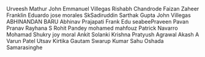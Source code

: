 Urveesh Mathur
John Emmanuel Villegas
Rishabh Chandrode
Faizan Zaheer
Franklin Eduardo
jose morales
SkSadiruddin
Sarthak Gupta
John  Villegas
ABHINANDAN BARU
Abhinav Prajapati
Frank Edu
seabeePraveen
Pavan
Pranav
Rayhana S
Rohit Pandey
mohamed mahfouz
Patrick Navarro
Mohamad Shukry
joy moral
Ankit Solanki
Krishna
Pratyush Agrawal
Akash A
Varun Patel 
Utsav
Kirtika Gautam
Swarup Kumar Sahu
Oshada Samarasinghe
